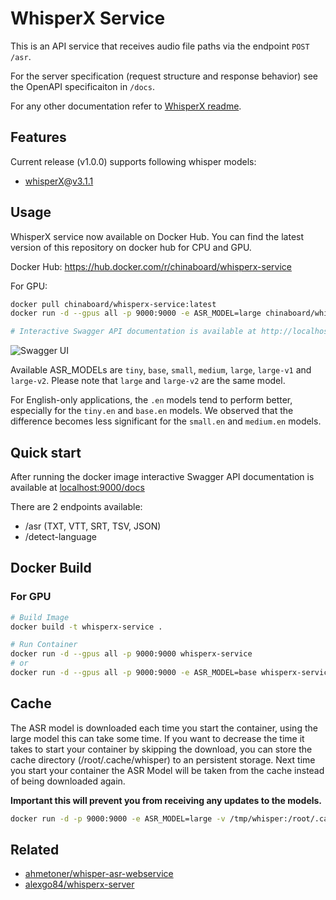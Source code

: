 # WhisperX Service

This is an API service that receives audio file paths via the endpoint `POST /asr`.

For the server specification (request structure and response behavior) see the OpenAPI specificaiton in `/docs`.

For any other documentation refer to [WhisperX readme](https://github.com/m-bain/whisperX).

## Features
Current release (v1.0.0) supports following whisper models:

- [whisperX](https://github.com/m-bain/whisperX)@[v3.1.1](https://github.com/m-bain/whisperX/releases/tag/v3.1.1)

## Usage

WhisperX service now available on Docker Hub. You can find the latest version of this repository on docker hub for CPU and GPU.

Docker Hub: <https://hub.docker.com/r/chinaboard/whisperx-service>

For GPU:

```sh
docker pull chinaboard/whisperx-service:latest
docker run -d --gpus all -p 9000:9000 -e ASR_MODEL=large chinaboard/whisperx-service:latest
```

```sh
# Interactive Swagger API documentation is available at http://localhost:9000/docs
```

![Swagger UI](https://github.com/chinaboard/whisperX-service/blob/master/docs/assets/img/swagger-ui.png?raw=true)

Available ASR_MODELs are `tiny`, `base`, `small`, `medium`, `large`, `large-v1` and `large-v2`. Please note that `large` and `large-v2` are the same model.

For English-only applications, the `.en` models tend to perform better, especially for the `tiny.en` and `base.en` models. We observed that the difference becomes less significant for the `small.en` and `medium.en` models.

## Quick start

After running the docker image interactive Swagger API documentation is available at [localhost:9000/docs](http://localhost:9000/docs)

There are 2 endpoints available:

- /asr (TXT, VTT, SRT, TSV, JSON)
- /detect-language

## Docker Build

### For GPU

```sh
# Build Image
docker build -t whisperx-service .

# Run Container
docker run -d --gpus all -p 9000:9000 whisperx-service
# or
docker run -d --gpus all -p 9000:9000 -e ASR_MODEL=base whisperx-service
```

## Cache
The ASR model is downloaded each time you start the container, using the large model this can take some time. If you want to decrease the time it takes to start your container by skipping the download, you can store the cache directory (/root/.cache/whisper) to an persistent storage. Next time you start your container the ASR Model will be taken from the cache instead of being downloaded again.

**Important this will prevent you from receiving any updates to the models.**
 
```sh
docker run -d -p 9000:9000 -e ASR_MODEL=large -v /tmp/whisper:/root/.cache/whisper whisperx-service
```


## Related
- [ahmetoner/whisper-asr-webservice](https://github.com/ahmetoner/whisper-asr-webservice)
- [alexgo84/whisperx-server](https://github.com/alexgo84/whisperx-server)